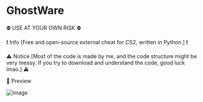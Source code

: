 # GhostWare
⛔ USE AT YOUR OWN RISK ⛔ 

❗ Info 
[Free and open-source external cheat for CS2, written in Python.] ❗

⚠️ Notice 
[Most of the code is made by me, and the code structure might be very messy. If you try to download and understand the code, good luck lmao.] ⚠️


📸 Preview

![image](https://github.com/user-attachments/assets/0559f36e-25c6-4b14-86c5-e346c9ccad46)

